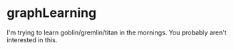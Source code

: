 # graphLearning

I'm trying to learn goblin/gremlin/titan in the mornings. You probably aren't interested in this.
